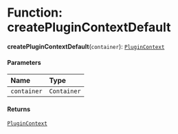 # Function: createPluginContextDefault

**createPluginContextDefault**(`container`): [`PluginContext`](/auto-docs/core/variables/PluginContext-1.md)

#### Parameters

| Name | Type |
| :------ | :------ |
| `container` | `Container` |

#### Returns

[`PluginContext`](/auto-docs/core/variables/PluginContext-1.md)
